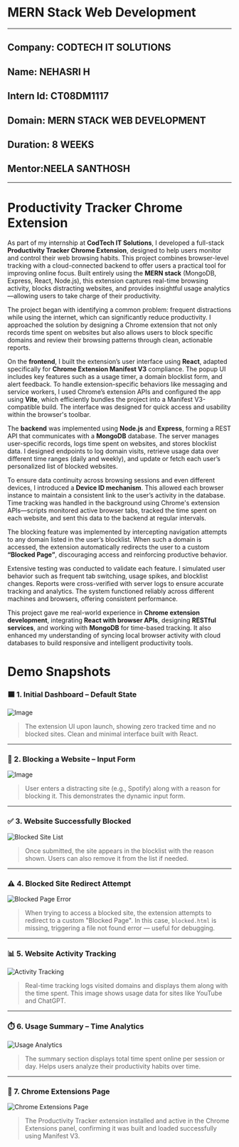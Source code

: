 # MERN Stack Web Development  
______________________________________  
## Company: CODTECH IT SOLUTIONS
##  Name: NEHASRI H
##  Intern Id: CT08DM1117
##  Domain: MERN STACK WEB DEVELOPMENT
##  Duration: 8 WEEKS
##  Mentor:NEELA SANTHOSH

---

#  Productivity Tracker Chrome Extension

As part of my internship at **CodTech IT Solutions**, I developed a full-stack **Productivity Tracker Chrome Extension**, designed to help users monitor and control their web browsing habits. This project combines browser-level tracking with a cloud-connected backend to offer users a practical tool for improving online focus. Built entirely using the **MERN stack** (MongoDB, Express, React, Node.js), this extension captures real-time browsing activity, blocks distracting websites, and provides insightful usage analytics—allowing users to take charge of their productivity.

The project began with identifying a common problem: frequent distractions while using the internet, which can significantly reduce productivity. I approached the solution by designing a Chrome extension that not only records time spent on websites but also allows users to block specific domains and review their browsing patterns through clean, actionable reports.

On the **frontend**, I built the extension’s user interface using **React**, adapted specifically for **Chrome Extension Manifest V3** compliance. The popup UI includes key features such as a usage timer, a domain blocklist form, and alert feedback. To handle extension-specific behaviors like messaging and service workers, I used Chrome’s extension APIs and configured the app using **Vite**, which efficiently bundles the project into a Manifest V3-compatible build. The interface was designed for quick access and usability within the browser's toolbar.

The **backend** was implemented using **Node.js** and **Express**, forming a REST API that communicates with a **MongoDB** database. The server manages user-specific records, logs time spent on websites, and stores blocklist data. I designed endpoints to log domain visits, retrieve usage data over different time ranges (daily and weekly), and update or fetch each user’s personalized list of blocked websites.

To ensure data continuity across browsing sessions and even different devices, I introduced a **Device ID mechanism**. This allowed each browser instance to maintain a consistent link to the user’s activity in the database. Time tracking was handled in the background using Chrome's extension APIs—scripts monitored active browser tabs, tracked the time spent on each website, and sent this data to the backend at regular intervals.

The blocking feature was implemented by intercepting navigation attempts to any domain listed in the user’s blocklist. When such a domain is accessed, the extension automatically redirects the user to a custom **“Blocked Page”**, discouraging access and reinforcing productive behavior.

Extensive testing was conducted to validate each feature. I simulated user behavior such as frequent tab switching, usage spikes, and blocklist changes. Reports were cross-verified with server logs to ensure accurate tracking and analytics. The system functioned reliably across different machines and browsers, offering consistent performance.

This project gave me real-world experience in **Chrome extension development**, integrating **React with browser APIs**, designing **RESTful services**, and working with **MongoDB** for time-based tracking. It also enhanced my understanding of syncing local browser activity with cloud databases to build responsive and intelligent productivity tools.


# Demo Snapshots

### 🟦 1. Initial Dashboard – Default State
![Image](https://github.com/user-attachments/assets/b736cb38-3fe9-4d5a-bd0f-0372dea60ca1)

> The extension UI upon launch, showing zero tracked time and no blocked sites. Clean and minimal interface built with React.

---

### 🚫 2. Blocking a Website – Input Form
![Image](https://github.com/user-attachments/assets/7a0fed87-9c57-4afb-99ae-a10a6252a326)
> User enters a distracting site (e.g., Spotify) along with a reason for blocking it. This demonstrates the dynamic input form.

---

### ✅ 3. Website Successfully Blocked
![Blocked Site List](./screenshots/site-blocked-list.png)
> Once submitted, the site appears in the blocklist with the reason shown. Users can also remove it from the list if needed.

---

### ⚠️ 4. Blocked Site Redirect Attempt
![Blocked Page Error](./screenshots/blocked-page-error.png)
> When trying to access a blocked site, the extension attempts to redirect to a custom "Blocked Page". In this case, `blocked.html` is missing, triggering a file not found error — useful for debugging.

---

### 📊 5. Website Activity Tracking
![Activity Tracking](./screenshots/activity-report.png)
> Real-time tracking logs visited domains and displays them along with the time spent. This image shows usage data for sites like YouTube and ChatGPT.

---

### ⏱️ 6. Usage Summary – Time Analytics
![Usage Analytics](./screenshots/summary-time.png)
> The summary section displays total time spent online per session or day. Helps users analyze their productivity habits over time.

---

### 🧩 7. Chrome Extensions Page
![Chrome Extensions Page](./screenshots/extension-installed.png)
> The Productivity Tracker extension installed and active in the Chrome Extensions panel, confirming it was built and loaded successfully using Manifest V3.






